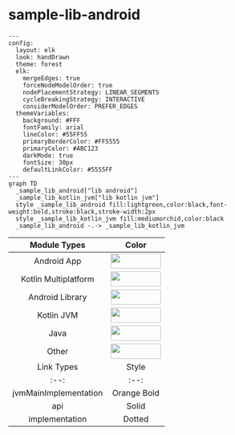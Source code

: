 # sample-lib-android

<!--region chart-->

```mermaid
---
config:
  layout: elk
  look: handDrawn
  theme: forest
  elk:
    mergeEdges: true
    forceNodeModelOrder: true
    nodePlacementStrategy: LINEAR_SEGMENTS
    cycleBreakingStrategy: INTERACTIVE
    considerModelOrder: PREFER_EDGES
  themeVariables:
    background: #FFF
    fontFamily: arial
    lineColor: #55FF55
    primaryBorderColor: #FF5555
    primaryColor: #ABC123
    darkMode: true
    fontSize: 30px
    defaultLinkColor: #5555FF
---
graph TD
  _sample_lib_android["lib android"]
  _sample_lib_kotlin_jvm["lib kotlin jvm"]
  style _sample_lib_android fill:lightgreen,color:black,font-weight:bold,stroke:black,stroke-width:2px
  style _sample_lib_kotlin_jvm fill:mediumorchid,color:black
  _sample_lib_android -.-> _sample_lib_kotlin_jvm
```

| Module Types | Color |
|:--:|:--:|
| Android App | <img src="https://img.shields.io/badge/-%20-limegreen?style=flat-square" height="30" width="100"> |
| Kotlin Multiplatform | <img src="https://img.shields.io/badge/-%20-mediumslateblue?style=flat-square" height="30" width="100"> |
| Android Library | <img src="https://img.shields.io/badge/-%20-lightgreen?style=flat-square" height="30" width="100"> |
| Kotlin JVM | <img src="https://img.shields.io/badge/-%20-mediumorchid?style=flat-square" height="30" width="100"> |
| Java | <img src="https://img.shields.io/badge/-%20-orange?style=flat-square" height="30" width="100"> |
| Other | <img src="https://img.shields.io/badge/-%20-gainsboro?style=flat-square" height="30" width="100"> |
| Link Types | Style |
|:--:|:--:|
| jvmMainImplementation | Orange Bold |
| api | Solid |
| implementation | Dotted |

<!--endregion-->
